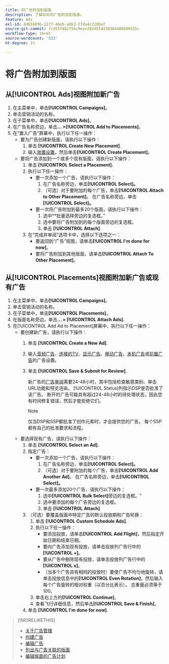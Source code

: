 ```yaml
---
title: 将广告附加到版面
description: 了解如何将广告附加到版面。
feature: Ads
exl-id: 4d85b89b-217f-46eb-a8b2-27da4c220be7
source-git-commit: fcd55f882f56c9eacd82d554d30364400b99555c
workflow-type: tm+mt
source-wordcount: '523'
ht-degree: 1%

---
```


# 将广告附加到版面

## 从[!UICONTROL Ads]视图附加新广告

1. 在主菜单中，单击&#x200B;**[!UICONTROL Campaigns]**。
1. 单击营销活动的名称。
1. 在子菜单中，单击&#x200B;**[!UICONTROL Ads]**。
1. 在广告名称旁边，单击&#x200B;**... >[!UICONTROL Add to Placements]**。
1. 在“置入广告”屏幕中，执行以下任一操作：
   * 要为广告创建新版面，请执行以下操作：
      1. 单击 **[!UICONTROL Create New Placement]**.
      1. 输入[放置设置](/help/dsp/campaign-management/placements/placement-settings.md)，然后单击&#x200B;**[!UICONTROL Create Placement]**。
   * 要将广告添加到一个或多个现有版面，请执行以下操作：
      1. 单击 **[!UICONTROL Select a Placement].**
      1. 执行以下任一操作：
         * 要一次添加一个广告，请执行以下操作：
            1. 在广告名称旁边，单击&#x200B;**[!UICONTROL Select]。**
            1. （可选）对于要附加的每个广告，单击&#x200B;**[!UICONTROL Attach to Other Placement]**。 在广告名称旁边，单击&#x200B;**[!UICONTROL Select]。**
         * 要一次将广告附加到最多20个版面，请执行以下操作：
            1. 选中**批量选择旁边的复选框。”
            1. 选中要将广告附加到的每个版面旁边的复选框。
            1. 单击 **[!UICONTROL Attach]**.
      1. 在“完成并审阅”选项卡中，选择以下选项之一：
         * 要返回到“广告”视图，请单击&#x200B;**[!UICONTROL I'm done for now]**。
         * 要将广告附加到其他版面，请单击&#x200B;**[!UICONTROL Attach To Other Placement]**。

## 从[!UICONTROL Placements]视图附加新广告或现有广告

1. 在主菜单中，单击&#x200B;**[!UICONTROL Campaigns]**。
1. 单击营销活动的名称。
1. 在子菜单中，单击&#x200B;**[!UICONTROL Placements]**。
1. 在版面名称旁边，单击&#x200B;**... > [!UICONTROL Attach Ads].**
1. 在[!UICONTROL Add Ad to Placement]屏幕中，执行以下任一操作：
   * 要创建新广告，请执行以下操作：
      1. 单击 **[!UICONTROL Create a New Ad]**.
      1. 输入[音频广告](ad-settings-audio.md)、[连接的TV](ad-settings-connected-tv.md)、[显示广告](ad-settings-display.md)、[移动广告](ad-settings-mobile.md)、[本机广告](ad-settings-native.md)或[前置广告](ad-settings-pre-roll.md)的广告设置。
      1. 单击 **[!UICONTROL Save & Submit for Review]**.

         新广告的[广告审阅](ad-about.md)需要24-48小时，其中包括检查敏感类别、单击URL功能和预览渲染。 [!UICONTROL Status]列指示DSP是否批准了该广告。 断开的广告可能具有超过24-48小时的待处理状态，因此您有时间修复错误，然后才能拒绝它们。

         >[!NOTE]
         >
         >仅当DSP和SSP都批准了创作元素时，才会提供您的广告。 每个SSP都有自己的批准要求和流程。
   * 要选择现有广告，请执行以下操作：
      1. 单击 **[!UICONTROL Select an Ad].**
      1. 指定广告：
         * 要一次添加一个广告，请执行以下操作：
            1. 在广告名称旁边，单击&#x200B;**[!UICONTROL Select]。**
            1. （可选）对于要附加的每个广告，单击&#x200B;**[!UICONTROL Add Another Ad]**。 在广告名称旁边，单击&#x200B;**[!UICONTROL Select]。**
         * 要一次最多添加20个广告，请执行以下操作：
            1. 选中&#x200B;**[!UICONTROL Bulk Select]**&#x200B;旁边的复选框。&quot;
            1. 选中要添加的每个广告旁边的复选框。
            1. 单击 **[!UICONTROL Attach]**.
      1. （可选）要覆盖版面中特定广告的默认投放期和广告轮换：
         1. 单击 **[!UICONTROL Custom Schedule Ads]**.
         1. 执行以下任一操作：
            * 要添加投放，请单击&#x200B;**[!UICONTROL Add Flight]**，然后指定开始日期和结束日期。
            * 要向广告添加现有投放，请单击投放列广告行中的&#x200B;**[!UICONTROL +]**。
            * 要从广告中删除现有投放，请单击投放列广告行中的&#x200B;**[!UICONTROL x]**。
            * （当多个广告具有相同的投放时）要使广告不均匀地旋转，请单击投放信息中的&#x200B;**[!UICONTROL Even Rotation]**，然后输入每个广告旋转的相对权重（以百分比表示）。
总重量必须等于100。
         1. 单击右上方的&#x200B;**[!UICONTROL Continue]**。
         1. 查看飞行详细信息，然后单击&#x200B;**[!UICONTROL Save & Finish]**。
      1. 单击 **[!UICONTROL I'm done for now]**.


>[!MORELIKETHIS]
>
>* [关于广告管理](ad-about.md)
>* [创建广告](ad-create.md)
>* [编辑广告](ad-edit.md)
>* [列出与广告关联的版面](ad-list-placements.md)
>* [编辑版面的广告计划](/help/dsp/campaign-management/placements/placement-edit-ad-schedule.md)

